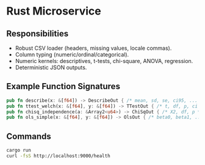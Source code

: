 # Rust Microservice

## Responsibilities

- Robust CSV loader (headers, missing values, locale commas).
- Column typing (numeric/ordinal/categorical).
- Numeric kernels: descriptives, t-tests, chi-square, ANOVA, regression.
- Deterministic JSON outputs.

## Example Function Signatures

```rust
pub fn describe(x: &[f64]) -> DescribeOut { /* mean, sd, se, ci95, ... */ }
pub fn ttest_welch(x: &[f64], y: &[f64]) -> TTestOut { /* t, df, p, ci */ }
pub fn chisq_independence(a: &Array2<u64>) -> ChiSqOut { /* X2, df, p */ }
pub fn ols_simple(x: &[f64], y: &[f64]) -> OlsOut { /* beta0, beta1, ... */ }
```

## Commands

```bash
cargo run
curl -fsS http://localhost:9000/health
```
